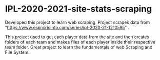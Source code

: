 # IPL-2020-2021-site-stats-scraping

Developed this project to learn web scraping.
Project scrapes data from "https://www.espncricinfo.com/series/ipl-2020-21-1210595" .

This project used to get each player data from the site and then creates folders of each team and makes files of each player inside their respective team folder.
Great project to learn the fundamentals of web Scraping and File System.
